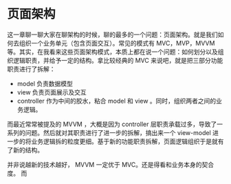 # 页面架构

这一章聊一聊大家在聊架构的时候，聊的最多的一个问题：页面架构。就是我们如何去组织一个业务单元（包含页面交互）。常见的模式有 MVC，MVP，MVVM 等。其实，在我看来这些页面架构模式，本质上都在说一个问题：如何划分以及组织逻辑职责，并给予一定的结构。拿比较经典的 MVC 来说吧，就是把三部分功能职责进行了拆解：

* model 负责数据模型
* view 负责页面展示及交互
* controller 作为中间的胶水，粘合 model 和 view 。同时，组织两者之间的业务逻辑。

而最近常常被提及的 MVVM ，大概是因为 controller 层职责承载过多，导致了一系列的问题。然后就对其职责进行了进一步的拆解，搞出来一个 view-model 进一步的将业务逻辑拆的粒度更细。基于新的功能职责拆解，页面逻辑组织于是就有了新的结构。

并非说越新的技术越好， MVVM 一定优于 MVC。还是得看和业务本身的契合度。 而

